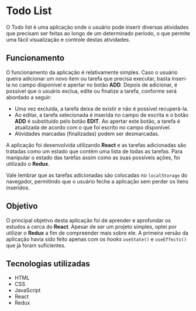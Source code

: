 # Todo List
O Todo list é uma aplicação onde o usuário pode inserir diversas atividades que precisam ser feitas ao longo de um determinado período, o que permite uma fácil visualização e controle destas atividades.

## Funcionamento
O funcionamento da aplicação é relativamente simples. Caso o usuário queira adicionar um novo item ou tarefa que precisa executar, basta inseri-la no campo disponível e apertar no botão **ADD**. 
Depois de adicionar, é possível que o usuário exclua, edite ou finalize a tarefa, conforme será abordado a seguir:

- Uma vez excluída, a tarefa deixa de existir e não é possível recuperá-la. 
- Ao editar, a tarefa selecionada é inserida no campo de escrita e o botão **ADD** é substituído pelo botão **EDIT**. Ao apertar este botão, a tarefa é atualizada de acordo com o que foi escrito no campo disponível.
- Atividades marcadas (finalizadas) podem ser desmarcadas.

A aplicação foi desenvolvida utilizando **React** e as tarefas adicionadas são tratadas como um estado que contém uma lista de todas as tarefas. Para manipular o estado das tarefas assim como as suas possíveis ações, foi utilizado o **Redux**.

Vale lembrar que as tarefas adicionadas são colocadas no `localStorage` do navegador, permitindo que o usuário feche a aplicação sem perder os itens inseridos.

## Objetivo
O principal objetivo desta aplicação foi de aprender e aprofundar os estudos a cerca do **React**. Apesar de ser um projeto simples, optei por utilizar o **Redux** a fim de compreender mais sobre ele. A primeira versão da aplicação havia sido feito apenas com os *hooks* `useState()` e `useEffects()` que já foram suficientes.

## Tecnologias utilizadas
- HTML
- CSS
- JavaScript
- React
- Redux
